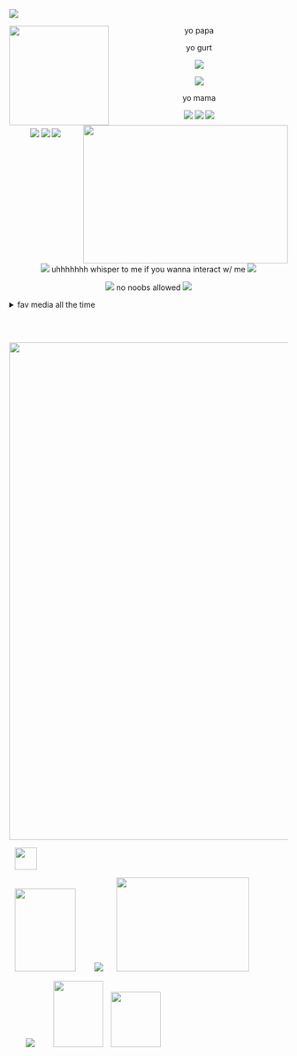 

  <img src="https://github.com/user-attachments/assets/69ebd30f-a2cd-420a-b058-10136739e3b7">
  
<p>
<p>
<p>
<p>
  
<div align="center"> 
  
<img align="left" width="180" height="180" src="https://github.com/user-attachments/assets/bff37d46-9a8e-487c-9122-7605b30cd096"/> 

yo papa
 <p>
 <p>
   
<img align="right" width="370" height="250" src="https://github.com/user-attachments/assets/455fc49c-9b10-4550-9a8f-8ef54b58a2f2"/>

yo gurt
<p>
<p>
  
<img align="center"  src="https://github.com/user-attachments/assets/069e3580-6538-4449-8c21-8f09107c3299">

<p>
  <p>
  <p>
<img align="center" src="https://github.com/user-attachments/assets/4cc86684-6683-4a56-8169-e516bfeeedfb">

<p>
  <p>
    
yo mama

<div align=center>
  
<img src="https://github.com/user-attachments/assets/81a7702a-d287-45cf-8635-d96ee2534372"> <img src="https://github.com/user-attachments/assets/108ace13-7f0f-4272-aea5-e6506187e408"> <img src="https://github.com/user-attachments/assets/29078547-a59c-48f4-b08f-9365de27ce71">

<img src="https://github.com/user-attachments/assets/5f332fd6-2fd5-40c2-8275-e23d4cc3a21b"> <img src="https://github.com/user-attachments/assets/c35dde8a-fba8-4316-845f-a015e67ac79b"> <img src="https://github.com/user-attachments/assets/4f9c4f00-a10c-4760-8cf7-1b644c3b8dc7">
</div>
 <br clear="both"/>
<div align=center>
  <img src="https://github.com/user-attachments/assets/931917f8-bb22-4f5c-88bc-194951e090dd"> uhhhhhhh whisper to me if you wanna interact w/ me <img src="https://github.com/user-attachments/assets/eb11c0ac-6aa5-44f9-916a-12b1d49f21ee"

<p>

<img src="https://github.com/user-attachments/assets/e8bed0d3-9756-4791-996a-47b8aaabd3f5"> no noobs allowed <img src="https://github.com/user-attachments/assets/e8bed0d3-9756-4791-996a-47b8aaabd3f5">
<p>
<p>
  
  <div align="left">
<details>
<summary>fav media all the time</summary>
<br clear="left">
<img src="https://github.com/user-attachments/assets/72f41d54-4200-4248-a362-7c92a9094903"> <img src="https://github.com/user-attachments/assets/eaf30b06-8b4e-4b26-a012-af544c114156"> <img src="https://github.com/user-attachments/assets/963438d7-0b74-4b6d-b8cc-73929a5fa51f"> <img src="https://github.com/user-attachments/assets/57055f8a-bc9e-4554-a3d9-6989e040ca29"> <img src="https://github.com/user-attachments/assets/3b2597c5-871a-40f4-aff7-360833cd79a1"> <img src="https://github.com/user-attachments/assets/064ae5df-f43d-41cf-b699-3b4eca6dd28a"> <img src="https://github.com/user-attachments/assets/ff26fc0f-d39b-4346-b58e-a2d67c094b02"> <img src="https://github.com/user-attachments/assets/bc60f8b4-6c8b-4c27-a9cb-0a2483f33847">
  <img src="https://github.com/user-attachments/assets/beb7f4b6-f336-4da4-9cbc-3fdfe78f2553"> <img src="https://github.com/user-attachments/assets/3dfc6c28-26b8-41c9-8535-6b3716ed8cdbq"> <img src="https://github.com/user-attachments/assets/747ed140-a8f7-4a2e-9ee7-0de12c889ba0"> <img src="https://github.com/user-attachments/assets/562925e8-8acd-4e1e-9499-155467710131"> <img src="https://github.com/user-attachments/assets/60a75f48-4bce-4a8e-8957-45a0c1dee3f9">
  <img src="https://github.com/user-attachments/assets/383655cb-e44d-4bcc-923f-de2d2e702d93"> <img src="https://github.com/user-attachments/assets/da7b7bfd-fa25-4068-8855-f4214c2e975b"> <img src="https://github.com/user-attachments/assets/4843621f-6283-43f3-80b9-c8e373670a82"> <img src="https://github.com/user-attachments/assets/efd916e6-62b4-437e-99b5-23cb489e8e44">
  


  <p>
    
  <p>

      
</details>
  <p>
    
<br clear="left"/>

<div align="center">
  
 <img width="900" height="15" src="https://github.com/user-attachments/assets/7ae403de-3508-4c10-aec1-b71b2faababa"/>
 <img width="900" src="https://github.com/user-attachments/assets/1302358e-0178-41af-bc2c-401cc9f102d3">
 <p>
  <p>
  <p>
 <p>
       
<div align="left">
  
  <img src="https://github.com/user-attachments/assets/e4a6574e-ff5b-476a-b916-7c738bd5c054" height="40" hspace="10"> 
  
  <img src="https://github.com/user-attachments/assets/07d993f5-2c62-4a18-b799-f4d5e93f2b3f"
 height="150" width="110" hspace="10">
 <img src="https://github.com/user-attachments/assets/c3ec1504-0943-41c3-b37d-a868abe22aca" hspace="20"> <img src="https://github.com/user-attachments/assets/0a8d93ea-01b7-4c6b-a337-e680fc968b3e" height="170" width="240">


 
 <img src="https://github.com/user-attachments/assets/23dce15b-e771-4a02-964d-676963657aae" hspace="30"> <img src="https://github.com/user-attachments/assets/2e9e866a-ed86-4248-ad63-cfd9f15b6ed8" height="120" width="90"> <img src="https://github.com/user-attachments/assets/7533335b-440d-4343-8cc3-2811b1e3c36a" height="100" width="90" hspace="10">




  
</p>
